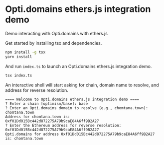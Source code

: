 # Opti.domains ethers.js integration demo

Demo interacting with Opti.domains with ethers.js

Get started by installing tsx and dependencies.

```bash
npm install -g tsx
yarn install
```

And run `index.ts` to launch an Opti.domains ethers.js integration demo.

```bash
tsx index.ts
```

An interactive shell will start asking for chain, domain name to resolve, and address for reverse resolution.

```
==== Welcome to Opti.domains ethers.js integration demo ====
? Enter a chain [optimism/base]: base
? Enter an Opti.domains domain to resolve (e.g., chomtana.town): chomtana.town
Address for chomtana.town is: 0xf01Dd015Bc442d872275A79b9caE84A6ff9B2A27
? Enter the Ethereum address for reverse resolution: 0xf01Dd015Bc442d872275A79b9caE84A6ff9B2A27
Opti.domains for address 0xf01Dd015Bc442d872275A79b9caE84A6ff9B2A27 is: chomtana.town
```